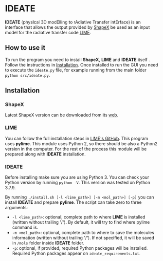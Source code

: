 # IDEATE

**IDEATE** (physIcal 3D modElling to rAdiative Transfer intErface) is an interface that allows the output provided by [ShapeX](https://wsteffen75.wixsite.com/website) be used as an input model for the radiative transfer code [LIME](https://lime.readthedocs.io/en/latest/).


## How to use it

To run the program you need to install **ShapeX**, **LIME** and **IDEATE** itself . Follow the instructions in [Installation](#installation). Once installed to run the GUI you need to execute the `ideate.py` file, for example running from the main folder `python src/ideate.py`.

## Installation

### ShapeX

Latest ShapeX version can be downloaded from its [web](https://wsteffen75.wixsite.com/website/downloads).

### LIME

You can follow the full installation steps in [LIME's GitHub](https://github.com/lime-rt/lime). This program uses **pylime**. This module uses Python 2, so there should be also a Python2 version in the computer. For the rest of the process this module will be prepared along with **IDEATE** installation. 

### IDEATE

Before installing make sure you are using Python 3. You can check your Python version by running `python -V`. This version was tested on Python 3.7.9.

By running `./install.sh [-l <lime_path>] [-m <mol_path>] [-p]` you can install **IDEATE** and prepare **pylime**. The script can take zero to three arguments:
- `-l <lime_path>`: optional, complete path to where **LIME** is installed (written without trailing '/'). By default, it will try to find where pylime command is.
- `-m <mol_path>`: optional, complete path to where to save the molecules information (written without trailing '/'). If not specified, it will be saved in `/mols` folder inside **IDEATE** folder.
- `-p`: optional, if provided, required Python packages will be installed. Required Python packages appear on `ideate_requirements.txt`.
